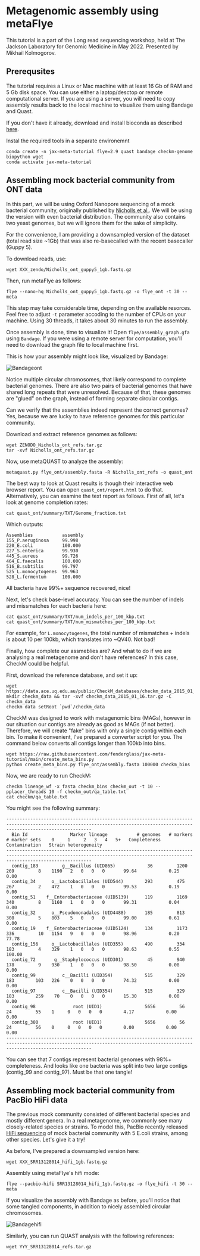 Metagenomic assembly using metaFlye
===================================

This tutorial is a part of the Long read sequencing workshop, held at
The Jackson Laboratory for Genomic Medicine in May 2022. Presented
by Mikhail Kolmogorov.

Prerequsites
------------

The tutorial requires a Linux or Mac machine with at least 16 Gb of RAM and 5 Gb disk space.
You can use either a laptop/desctop or remote computational server. If you are using 
a server, you will need to copy assembly results back to the local machine
to visualize them using Bandage and Quast.

If you don't have it already, download and install bioconda as described [here](https://bioconda.github.io/user/install.html).

Instal the required tools in a separate environemnt

```
conda create -n jax-meta-tutorial flye=2.9 quast bandage checkm-genome biopython wget
conda activate jax-meta-tutorial
```


Assembling mock bacterial community from ONT data
-------------------------------------------------

In this part, we will be using Oxford Nanopore sequencing of a mock bacterial
community, originally published by [Nicholls et al.](https://academic.oup.com/gigascience/article/8/5/giz043/5486468).
We will be using the version with even bacterial distribution. The community also contains
two yeast genomes, but we will ignore them for the sake of simplicity.

For the convenience, I am providing a downsampled version of the dataset
(total read size ~1Gb) that was also re-basecalled with the recent
basecaller (Guppy 5).

To download reads, use:

```
wget XXX_zendo/Nicholls_ont_guppy5_1gb.fastq.gz
```

Then, run metaFlye as follows:

```
flye --nano-hq Nicholls_ont_guppy5_1gb.fastq.gz -o flye_ont -t 30 --meta
```

This step may take considerable time, depending on the available resorces.
Feel free to adjust `-t` parameter accoding to the number of CPUs on your machine.
Using 30 threads, it takes about 30 minutes to run the assembly.

Once assembly is done, time to visualize it! Open `flye/assembly_graph.gfa`
using `Bandage`. If you were using a remote server for computation, you'll need
to download the graph file to local machine first.

This is how your assembly might look like, visualized by Bandage:

![Bandageont](ont_graph.png)

Notice multiple circular chromosomes, that likely correspond to
complete bacterial genomes. There are also two pairs of bacterial
genomes that have shared long repeats that were unresolved.
Because of that, these genomes are "glued" on the graph, instead of forming
separate circular contigs.

Can we verify that the assemblies indeed represent
the correct genomes? Yes, because we are lucky to have reference
genomes for this particular community.

Download and extract reference genomes as follows:

```
wget ZENODO_Nicholls_ont_refs.tar.gz
tar -xvf Nicholls_ont_refs.tar.gz
```

Now, use metaQUAST to analyze the assembly:

```
metaquast.py flye_ont/assembly.fasta -R Nicholls_ont_refs -o quast_ont
```

The best way to look at Quast results is though their interactive web browser report.
You can open `quast_ont/report.html` to do that. Alternatively, you can examine
the text report as follows. First of all, let's look at genome completion rates:

```
cat quast_ont/summary/TXT/Genome_fraction.txt 
```

Which outputs:
```
Assemblies           assembly
155_P.aeruginosa     99.998  
220_E.coli           100.000 
227_S.enterica       99.930  
445_S.aureus         99.726  
464_E.faecalis       100.000 
516_B.subtilis       99.797  
525_L.monocytogenes  99.963  
528_L.fermentum      100.000 
```

All bacteria have 99%+ sequence recovered, nice!

Next, let's check base-level accuracy. You can see the number
of indels and missmatches for each bacteria here:

```
cat quast_ont/summary/TXT/num_indels_per_100_kbp.txt
cat quast_ont/summary/TXT/num_mismatches_per_100_kbp.txt
```

For example, for `L.monocytogenes`, the total number of
mismatches + indels is about 10 per 100kb, which translates
into ~QV40. Not bad!

Finally, how complete our assmeblies are? And what to do if we are analysing
a real metagenome and don't have references? In this case, CheckM
could be helpful.

First, download the reference database, and set it up:

```
wget https://data.ace.uq.edu.au/public/CheckM_databases/checkm_data_2015_01_16.tar.gz
mkdir checkm_data && tar -xvf checkm_data_2015_01_16.tar.gz -C checkm_data
checkm data setRoot `pwd`/checkm_data
```

CheckM was designed to work with metagenomic bins (MAGs), however
in our situation our contigs are already as good as MAGs (if not better).
Therefore, we will create "fake" bins with only a single contig within each bin.
To make it convenient, I've prepared a converter script for you.
The command below converts all contigs longer than 100kb into bins.

```
wget https://raw.githubusercontent.com/fenderglass/jax-meta-tutorial/main/create_meta_bins.py
python create_meta_bins.py flye_ont/assembly.fasta 100000 checkm_bins
```

Now, we are ready to run CheckM:

```
checkm lineage_wf -x fasta checkm_bins checkm_out -t 10 --pplacer_threads 10 -f checkm_out/qa_table.txt
cat checkm/qa_table.txt
```

You might see the following summary:

```
----------------------------------------------------------------------------------------------------------------------------------------------------------------------------
  Bin Id                Marker lineage           # genomes   # markers   # marker sets    0     1     2   3   4   5+   Completeness   Contamination   Strain heterogeneity  
----------------------------------------------------------------------------------------------------------------------------------------------------------------------------
  contig_183         g__Bacillus (UID865)            36         1200          269         8    1190   2   0   0   0       99.64            0.25               0.00          
  contig_34      o__Lactobacillales (UID544)        293         475           267         2    472    1   0   0   0       99.53            0.19               0.00          
  contig_51    f__Enterobacteriaceae (UID5139)      119         1169          340         8    1160   1   0   0   0       99.31            0.04               0.00          
  contig_32      o__Pseudomonadales (UID4488)       185         813           308         5    803    5   0   0   0       99.00            0.61               0.00          
  contig_19    f__Enterobacteriaceae (UID5124)      134         1173          336         10   1154   9   0   0   0       98.96            0.20              77.78          
  contig_156     o__Lactobacillales (UID355)        490         334           183         4    329    1   0   0   0       98.63            0.55              100.00         
  contig_72       g__Staphylococcus (UID301)         45         940           178         9    930    1   0   0   0       98.50            0.08               0.00          
  contig_99          c__Bacilli (UID354)            515         329           183        103   226    0   0   0   0       74.32            0.00               0.00          
  contig_97          c__Bacilli (UID354)            515         329           183        259    70    0   0   0   0       15.30            0.00               0.00          
  contig_98              root (UID1)                5656         56            24         55    1     0   0   0   0        4.17            0.00               0.00          
  contig_300             root (UID1)                5656         56            24         56    0     0   0   0   0        0.00            0.00               0.00          
----------------------------------------------------------------------------------------------------------------------------------------------------------------------------
```

You can see that 7 contigs represent bacterial genomes with 98%+ completeness. And looks like one bacteria was
split into two large contigs (contig_99 and contig_97). Must be that one tangle!

Assembling mock bacterial community from PacBio HiFi data
---------------------------------------------------------

The previous mock community consisted of different bacterial species
and mostly different genera. In a real metagenome, we commonly see many
closely-related species or strains. To model this, PacBio
recently released [HiFi sequencing](https://www.ncbi.nlm.nih.gov/sra/SRR13128014) 
of mock bacterial community with 5 E.coli strains, among other species. Let's give it a try!

As before, I've prepared a downsampled version here:

```
wget XXX_SRR13128014_hifi_1gb.fastq.gz
```

Assembly using metaFlye's hifi mode:

```
flye --pacbio-hifi SRR13128014_hifi_1gb.fastq.gz -o flye_hifi -t 30 --meta
```

If you visualize the assembly with Bandage as before, you'll notice that some
tangled components, in addition to nicely assembled circular chromosomes.

![Bandagehifi](hifi_graph.png)


Similarly, you can run QUAST analysis with the following references:
```
wget YYY_SRR13128014_refs.tar.gz
```
